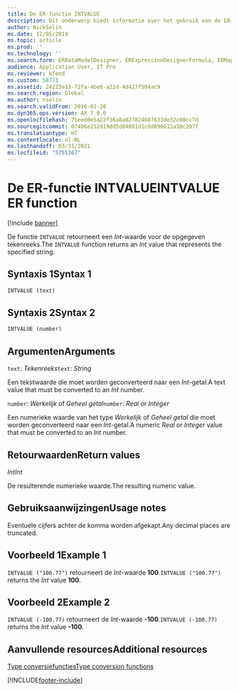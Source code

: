```yaml
---
title: De ER-functie INTVALUE
description: Dit onderwerp biedt informatie over het gebruik van de ER-functie (Elektronische rapportage) INTVALUE.
author: NickSelin
ms.date: 12/05/2019
ms.topic: article
ms.prod: ''
ms.technology: ''
ms.search.form: ERDataModelDesigner, ERExpressionDesignerFormula, ERMappedFormatDesigner, ERModelMappingDesigner
audience: Application User, IT Pro
ms.reviewer: kfend
ms.custom: 58771
ms.assetid: 24223e13-727a-4be6-a22d-4d427f504ac9
ms.search.region: Global
ms.author: nselin
ms.search.validFrom: 2016-02-28
ms.dyn365.ops.version: AX 7.0.0
ms.openlocfilehash: 71eedde5a22f36a8a827824087633de32c00cc7d
ms.sourcegitcommit: 074b6e212d19dd5d84881d1cdd096611a18c207f
ms.translationtype: HT
ms.contentlocale: nl-NL
ms.lasthandoff: 03/31/2021
ms.locfileid: "5755367"
---
```

# <a name="intvalue-er-function"></a><span data-ttu-id="96d7c-103">De ER-functie INTVALUE</span><span class="sxs-lookup"><span data-stu-id="96d7c-103">INTVALUE ER function</span></span>

[!include [banner](../includes/banner.md)]

<span data-ttu-id="96d7c-104">De functie `INTVALUE` retourneert een *Int*-waarde voor de opgegeven tekenreeks.</span><span class="sxs-lookup"><span data-stu-id="96d7c-104">The `INTVALUE` function returns an *Int* value that represents the specified string.</span></span>

## <a name="syntax-1"></a><span data-ttu-id="96d7c-105">Syntaxis 1</span><span class="sxs-lookup"><span data-stu-id="96d7c-105">Syntax 1</span></span>

```vb
INTVALUE (text)
```

## <a name="syntax-2"></a><span data-ttu-id="96d7c-106">Syntaxis 2</span><span class="sxs-lookup"><span data-stu-id="96d7c-106">Syntax 2</span></span>

```vb
INTVALUE (number)
```

## <a name="arguments"></a><span data-ttu-id="96d7c-107">Argumenten</span><span class="sxs-lookup"><span data-stu-id="96d7c-107">Arguments</span></span>

<span data-ttu-id="96d7c-108">`text`: *Tekenreeks*</span><span class="sxs-lookup"><span data-stu-id="96d7c-108">`text`: *String*</span></span>

<span data-ttu-id="96d7c-109">Een tekstwaarde die moet worden geconverteerd naar een *Int*-getal.</span><span class="sxs-lookup"><span data-stu-id="96d7c-109">A text value that must be converted to an *Int* number.</span></span>

<span data-ttu-id="96d7c-110">`number`: *Werkelijk* of *Geheel getal*</span><span class="sxs-lookup"><span data-stu-id="96d7c-110">`number`: *Real* or *Integer*</span></span>

<span data-ttu-id="96d7c-111">Een numerieke waarde van het type *Werkelijk* of *Geheel getal* die moet worden geconverteerd naar een *Int*-getal.</span><span class="sxs-lookup"><span data-stu-id="96d7c-111">A numeric *Real* or *Integer* value that must be converted to an *Int* number.</span></span>

## <a name="return-values"></a><span data-ttu-id="96d7c-112">Retourwaarden</span><span class="sxs-lookup"><span data-stu-id="96d7c-112">Return values</span></span>

<span data-ttu-id="96d7c-113">*Int*</span><span class="sxs-lookup"><span data-stu-id="96d7c-113">*Int*</span></span>

<span data-ttu-id="96d7c-114">De resulterende numerieke waarde.</span><span class="sxs-lookup"><span data-stu-id="96d7c-114">The resulting numeric value.</span></span>

## <a name="usage-notes"></a><span data-ttu-id="96d7c-115">Gebruiksaanwijzingen</span><span class="sxs-lookup"><span data-stu-id="96d7c-115">Usage notes</span></span>

<span data-ttu-id="96d7c-116">Eventuele cijfers achter de komma worden afgekapt.</span><span class="sxs-lookup"><span data-stu-id="96d7c-116">Any decimal places are truncated.</span></span>

## <a name="example-1"></a><span data-ttu-id="96d7c-117">Voorbeeld 1</span><span class="sxs-lookup"><span data-stu-id="96d7c-117">Example 1</span></span>

<span data-ttu-id="96d7c-118">`INTVALUE ("100.77")` retourneert de *Int*-waarde **100**.</span><span class="sxs-lookup"><span data-stu-id="96d7c-118">`INTVALUE ("100.77")` returns the *Int* value **100**.</span></span>

## <a name="example-2"></a><span data-ttu-id="96d7c-119">Voorbeeld 2</span><span class="sxs-lookup"><span data-stu-id="96d7c-119">Example 2</span></span>

<span data-ttu-id="96d7c-120">`INTVALUE (-100.77)` retourneert de *Int*-waarde **-100**.</span><span class="sxs-lookup"><span data-stu-id="96d7c-120">`INTVALUE (-100.77)` returns the *Int* value **-100**.</span></span>

## <a name="additional-resources"></a><span data-ttu-id="96d7c-121">Aanvullende resources</span><span class="sxs-lookup"><span data-stu-id="96d7c-121">Additional resources</span></span>

[<span data-ttu-id="96d7c-122">Type conversiefuncties</span><span class="sxs-lookup"><span data-stu-id="96d7c-122">Type conversion functions</span></span>](er-functions-category-type-conversion.md)


[!INCLUDE[footer-include](../../../includes/footer-banner.md)]